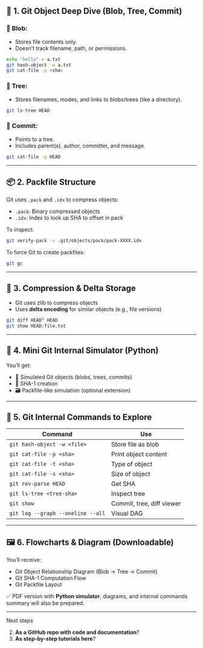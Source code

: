 ## 🧱 **1. Git Object Deep Dive (Blob, Tree, Commit)**

### 🔹 Blob:

* Stores file contents only.
* Doesn’t track filename, path, or permissions.

```bash
echo "hello" > a.txt
git hash-object -w a.txt
git cat-file -p <sha>
```

### 🔹 Tree:

* Stores filenames, modes, and links to blobs/trees (like a directory).

```bash
git ls-tree HEAD
```

### 🔹 Commit:

* Points to a tree.
* Includes parent(s), author, committer, and message.

```bash
git cat-file -p HEAD
```

---

## 📦 **2. Packfile Structure**

Git uses `.pack` and `.idx` to compress objects:

* `.pack`: Binary compressed objects
* `.idx`: Index to look up SHA to offset in pack

To inspect:

```bash
git verify-pack -v .git/objects/pack/pack-XXXX.idx
```

To force Git to create packfiles:

```bash
git gc
```

---

## 🧬 **3. Compression & Delta Storage**

* Git uses zlib to compress objects
* Uses **delta encoding** for similar objects (e.g., file versions)

```bash
git diff HEAD^ HEAD
git show HEAD:file.txt
```

---

## 🧪 **4. Mini Git Internal Simulator (Python)**

You’ll get:

* 📁 Simulated Git objects (blobs, trees, commits)
* 🧠 SHA-1 creation
* 🗃️ Packfile-like simulation (optional extension)

---

## 🔧 **5. Git Internal Commands to Explore**

| Command                           | Use                       |
| --------------------------------- | ------------------------- |
| `git hash-object -w <file>`       | Store file as blob        |
| `git cat-file -p <sha>`           | Print object content      |
| `git cat-file -t <sha>`           | Type of object            |
| `git cat-file -s <sha>`           | Size of object            |
| `git rev-parse HEAD`              | Get SHA                   |
| `git ls-tree <tree-sha>`          | Inspect tree              |
| `git show`                        | Commit, tree, diff viewer |
| `git log --graph --oneline --all` | Visual DAG                |

---

## 🖼️ **6. Flowcharts & Diagram (Downloadable)**

You’ll receive:

* Git Object Relationship Diagram (Blob → Tree → Commit)
* Git SHA-1 Computation Flow
* Git Packfile Layout

✅ PDF version with **Python simulator**, diagrams, and internal commands summary will also be prepared.

---

Next steps

2. **As a GitHub repo with code and documentation**?
3. **As step-by-step tutorials here**?

